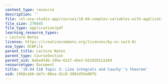 ```yaml
---
content_type: resource
description: ''
file: /ol-ocw-studio-app/courses/18-04-complex-variables-with-applications-spring-2018/1968cab6de7c96ead1c83001459a007b_MIT18_04S18_topic3.pdf
file_size: 270445
file_type: application/pdf
learning_resource_types:
- Lecture Notes
license: https://creativecommons.org/licenses/by-nc-sa/4.0/
ocw_type: OCWFile
parent_title: Lecture Notes
parent_type: CourseSection
parent_uid: 0abe434b-19be-6227-ebe3-b5291011a10d
resourcetype: Document
title: '18.04 S18 Topic 3: Line integrals and Cauchy''s theorem'
uid: 1968cab6-de7c-96ea-d1c8-3001459a007b
---
```

